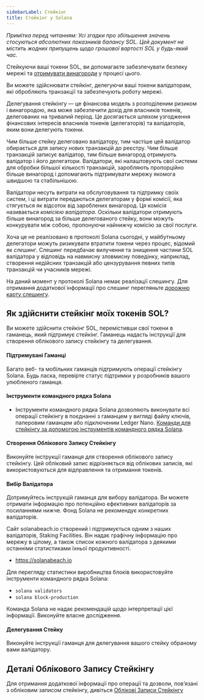 ```yaml
---
sidebarLabel: Стейкінг
title: Стейкінг у Solana
---
```


_Примітка перед читанням: Усі згадки про збільшення значень стосуються абсолютних
показників балансу SOL. Цей документ не містить жодних припущень щодо
грошової вартості SOL у будь-який час._

Стейкуючи ваші токени SOL, ви допомагаєте забезпечувати безпеку мережі та
[отримувати винагороди](https://docs.anza.xyz/implemented-proposals/staking-rewards)
у процесі цього.

Ви можете здійснювати стейкінг, делегуючи ваші токени валідаторам, які обробляють транзакції
та забезпечують роботу мережі.

Делегування стейкінгу — це фінансова модель з розподіленим ризиком і винагородою, яка може
забезпечити дохід для власників токенів, делегованих на тривалий період. Це досягається
шляхом узгодження фінансових інтересів власників токенів (делегаторів) та валідаторів,
яким вони делегують токени.

Чим більше стейку делеговано валідатору, тим частіше цей валідатор обирається для запису
нових транзакцій до реєстру. Чим більше транзакцій записує валідатор, тим більше винагород
отримують валідатор і його делегатори. Валідатори, які налаштовують свої системи для обробки
більшої кількості транзакцій, заробляють пропорційно більше винагород і допомагають
підтримувати мережу якомога швидшою та стабільнішою.

Валідатори несуть витрати на обслуговування та підтримку своїх систем, і ці витрати передаються
делегаторам у формі комісії, яка стягується як відсоток від зароблених винагород. Ця комісія
називається _комісією валідатора_. Оскільки валідатори отримують більше винагород за більше
делегованого стейку, вони можуть конкурувати між собою, пропонуючи найнижчу комісію за свої послуги.

Хоча це не реалізовано в протоколі Solana сьогодні, у майбутньому делегатори можуть ризикувати
втратити токени через процес, відомий як _слешинг_. Слешинг передбачає вилучення та знищення частини
SOL валідатора у відповідь на навмисну зловмисну поведінку, наприклад, створення недійсних транзакцій
або цензурування певних типів транзакцій чи учасників мережі.

На даний момент у протоколі Solana немає реалізації слешингу. Для отримання додаткової інформації
про слешинг перегляньте
[дорожню карту слешингу](https://docs.anza.xyz/proposals/optimistic-confirmation-and-slashing#slashing-roadmap).

## Як здійснити стейкінг моїх токенів SOL?

Ви можете здійснити стейкінг SOL, перемістивши свої токени в гаманець, який підтримує стейкінг. Гаманець
надасть інструкції для створення облікового запису стейкінгу та делегування.

#### Підтримувані Гаманці

Багато веб- та мобільних гаманців підтримують операції стейкінгу Solana. Будь ласка, перевірте
статус підтримки у розробників вашого улюбленого гаманця.

#### Інструменти командного рядка Solana

- Інструменти командного рядка Solana дозволяють виконувати всі операції стейкінгу в поєднанні з
  гаманцем у вигляді файлу ключів, паперовим гаманцем або підключеним Ledger Nano.
  [Команди для стейкінгу за допомогою інструментів командного рядка Solana](https://docs.anza.xyz/cli/examples/delegate-stake).

#### Створення Облікового Запису Стейкінгу

Виконуйте інструкції гаманця для створення облікового запису стейкінгу. Цей обліковий запис
відрізняється від облікових записів, які використовуються для відправлення та отримання токенів.

#### Вибір Валідатора

Дотримуйтесь інструкцій гаманця для вибору валідатора. Ви можете отримати інформацію про потенційно
ефективних валідаторів за посиланнями нижче. Фонд Solana не рекомендує конкретних валідаторів.

Сайт solanabeach.io створений і підтримується одним з наших валідаторів,
Staking Facilities. Він надає графічну інформацію про мережу в цілому, а також
список кожного валідатора з деякими останніми статистиками їхньої продуктивності.

- https://solanabeach.io

Для перегляду статистики виробництва блоків використовуйте інструменти командного рядка Solana:

- `solana validators`
- `solana block-production`

Команда Solana не надає рекомендацій щодо інтерпретації цієї інформації. Виконуйте власне дослідження.

#### Делегування Стейку

Виконуйте інструкції гаманця для делегування вашого стейку обраному вами валідатору.

## Деталі Облікового Запису Стейкінгу

Для отримання додаткової інформації про операції та дозволи, пов’язані з обліковим записом стейкінгу,
дивіться [Облікові Записи Стейкінгу](/docs/uk/economics/staking/stake-accounts.md)
